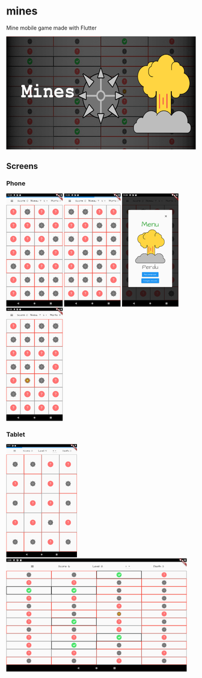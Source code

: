 # mines

Mine mobile game made with Flutter

<img src="static\playstore\images\presentation\Sans titre.png"  height="300"/>

## Screens

### Phone

<img src="static\playstore\images\phone\Screenshot_1634999107.png"  height="300"/>
<img src="static\playstore\images\phone\Screenshot_1634999113.png"  height="300"/>
<img src="static\playstore\images\phone\Screenshot_1634999119.png"  height="300"/>
<img src="static\playstore\images\phone\Screenshot_1634999138.png"  height="300"/>


### Tablet

<img src="static\playstore\images\tablet7inches\Screenshot_1634999277.png"  height="300"/>
<img src="static\playstore\images\tabler10inches\Screenshot_1634999380.png"  height="300"/>